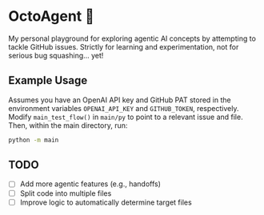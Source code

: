 # OctoAgent 🐙

My personal playground for exploring agentic AI concepts by attempting to tackle GitHub issues. Strictly for learning and experimentation, not for serious bug squashing... yet!

## Example Usage

Assumes you have an OpenAI API key and GitHub PAT stored in the environment variables `OPENAI_API_KEY` and `GITHUB_TOKEN`, respectively. Modify `main_test_flow()` in `main/py` to point to a relevant issue and file. Then, within the main directory, run: 
```bash
python -m main
```

## TODO

- [ ] Add more agentic features (e.g., handoffs)
- [ ] Split code into multiple files
- [ ] Improve logic to automatically determine target files